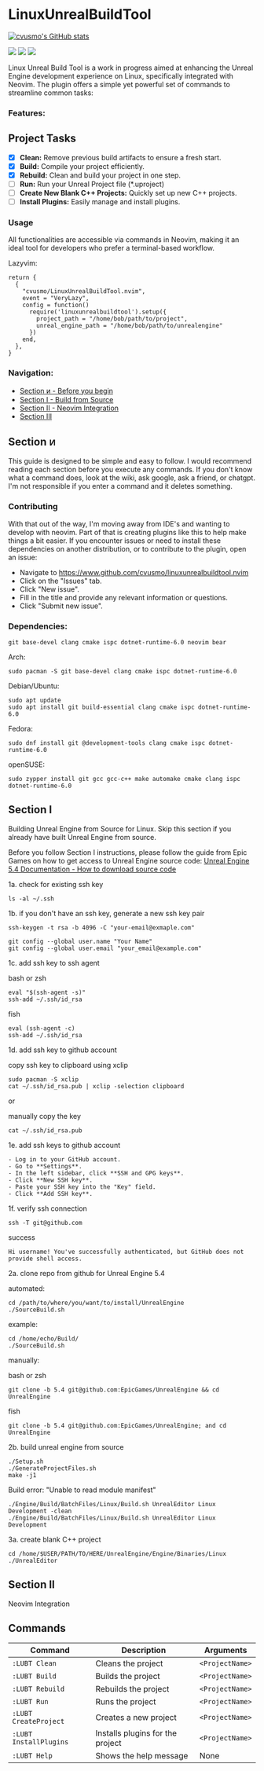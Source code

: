 # LinuxUnrealBuildTool

[![cvusmo's GitHub stats](https://github-readme-stats.vercel.app/api?username=anuraghazra)](https://github.com/cvusmo/github-readme-stats)

<a href="https://dotfyle.com/blacksheepcosmo/linuxunrealbuildtoolnvim-lua-linuxunrealbuildtool"><img src="https://dotfyle.com/blacksheepcosmo/linuxunrealbuildtoolnvim-lua-linuxunrealbuildtool/badges/plugins?style=flat" /></a>
<a href="https://dotfyle.com/blacksheepcosmo/linuxunrealbuildtoolnvim-lua-linuxunrealbuildtool"><img src="https://dotfyle.com/blacksheepcosmo/linuxunrealbuildtoolnvim-lua-linuxunrealbuildtool/badges/leaderkey?style=flat" /></a>
<a href="https://dotfyle.com/blacksheepcosmo/linuxunrealbuildtoolnvim-lua-linuxunrealbuildtool"><img src="https://dotfyle.com/blacksheepcosmo/linuxunrealbuildtoolnvim-lua-linuxunrealbuildtool/badges/plugin-manager?style=flat" /></a>

Linux Unreal Build Tool is a work in progress aimed at enhancing the Unreal Engine development experience on Linux, specifically integrated with Neovim. The plugin offers a simple yet powerful set of commands to streamline common tasks:

### Features:

## Project Tasks

- [x] **Clean:** Remove previous build artifacts to ensure a fresh start.
- [x] **Build:** Compile your project efficiently.
- [x] **Rebuild:** Clean and build your project in one step.
- [ ] **Run:** Run your Unreal Project file (*.uproject) 
- [ ] **Create New Blank C++ Projects:** Quickly set up new C++ projects.
- [ ] **Install Plugins:** Easily manage and install plugins.
### Usage

All functionalities are accessible via commands in Neovim, making it an ideal tool for developers who prefer a terminal-based workflow.

Lazyvim:
```
return {
  {
    "cvusmo/LinuxUnrealBuildTool.nvim",
    event = "VeryLazy",
    config = function()
      require('linuxunrealbuildtool').setup({
        project_path = "/home/bob/path/to/project",
        unreal_engine_path = "/home/bob/path/to/unrealengine"
      })
    end,
  },
}
```

### Navigation:

- [Section ᴎ - Before you begin](#section-ᴎ)
- [Section I - Build from Source](#section-i)
- [Section II - Neovim Integration](#section-ii)
- [Section III](#section-iii)

## Section ᴎ 

This guide is designed to be simple and easy to follow. I would recommend reading each section before you execute any commands. If you don't know what a command does, look at the wiki, ask google, ask a friend, or chatgpt. I'm not responsible if you enter a command and it deletes something. 

### Contributing

With that out of the way, I'm moving away from IDE's and wanting to develop with neovim. Part of that is creating plugins like this to help make things a bit easier. If you encounter issues or need to install these dependencies on another distribution, or to contribute to the plugin, open an issue:

- Navigate to https://www.github.com/cvusmo/linuxunrealbuildtool.nvim
- Click on the "Issues" tab.
- Click "New issue".
- Fill in the title and provide any relevant information or questions.
- Click "Submit new issue".

### Dependencies:

```
git base-devel clang cmake ispc dotnet-runtime-6.0 neovim bear
```

Arch:
```
sudo pacman -S git base-devel clang cmake ispc dotnet-runtime-6.0 
```

Debian/Ubuntu:
```
sudo apt update
sudo apt install git build-essential clang cmake ispc dotnet-runtime-6.0
```

Fedora:
```
sudo dnf install git @development-tools clang cmake ispc dotnet-runtime-6.0
```

openSUSE:
```
sudo zypper install git gcc gcc-c++ make automake cmake clang ispc dotnet-runtime-6.0
```

## Section I 
Building Unreal Engine from Source for Linux. 
Skip this section if you already have built Unreal Engine from source.

Before you follow Section I instructions, please follow the guide from Epic Games on how to get access to Unreal Engine source code:
[Unreal Engine 5.4 Documentation - How to download source code](https://dev.epicgames.com/documentation/en-us/unreal-engine/downloading-unreal-engine-source-code?application_version=5.4)

1a. check for existing ssh key
```
ls -al ~/.ssh
```

1b. if you don't have an ssh key, generate a new ssh key pair
```
ssh-keygen -t rsa -b 4096 -C "your-email@exmaple.com"
```

```
git config --global user.name "Your Name"
git config --global user.email "your_email@example.com"
```

1c. add ssh key to ssh agent

bash or zsh
```
eval "$(ssh-agent -s)"
ssh-add ~/.ssh/id_rsa
```

fish
```
eval (ssh-agent -c)
ssh-add ~/.ssh/id_rsa
```

1d. add ssh key to github account

copy ssh key to clipboard using xclip
```
sudo pacman -S xclip
cat ~/.ssh/id_rsa.pub | xclip -selection clipboard
```

or

manually copy the key

```
cat ~/.ssh/id_rsa.pub
```

1e. add ssh keys to github account

```
- Log in to your GitHub account.
- Go to **Settings**.
- In the left sidebar, click **SSH and GPG keys**.
- Click **New SSH key**.
- Paste your SSH key into the "Key" field.
- Click **Add SSH key**.
```

1f. verify ssh connection

```
ssh -T git@github.com
```

success 
```
Hi username! You've successfully authenticated, but GitHub does not provide shell access.
```

2a. clone repo from github for Unreal Engine 5.4

automated:

```
cd /path/to/where/you/want/to/install/UnrealEngine
./SourceBuild.sh
```

example:
```
cd /home/echo/Build/
./SourceBuild.sh
```

manually:

bash or zsh
```
git clone -b 5.4 git@github.com:EpicGames/UnrealEngine && cd UnrealEngine
```

fish
```
git clone -b 5.4 git@github.com:EpicGames/UnrealEngine; and cd UnrealEngine
```

2b. build unreal engine from source

```
./Setup.sh
./GenerateProjectFiles.sh
make -j1
```

Build error: "Unable to read module manifest" 
```
./Engine/Build/BatchFiles/Linux/Build.sh UnrealEditor Linux Development -clean
./Engine/Build/BatchFiles/Linux/Build.sh UnrealEditor Linux Development
```

3a. create blank C++ project

```
cd /home/$USER/PATH/TO/HERE/UnrealEngine/Engine/Binaries/Linux
./UnrealEditor
```
## Section II 
Neovim Integration

## Commands

| Command                | Description                      | Arguments       |
| ---------------------- | -------------------------------- | --------------- |
| `:LUBT Clean`          | Cleans the project               | `<ProjectName>` |
| `:LUBT Build`          | Builds the project               | `<ProjectName>` |
| `:LUBT Rebuild`        | Rebuilds the project             | `<ProjectName>` |
| `:LUBT Run`            | Runs the project                 | `<ProjectName>` |
| `:LUBT CreateProject`  | Creates a new project            | `<ProjectName>` |
| `:LUBT InstallPlugins` | Installs plugins for the project | `<ProjectName>` |
| `:LUBT Help`           | Shows the help message           | None            |

